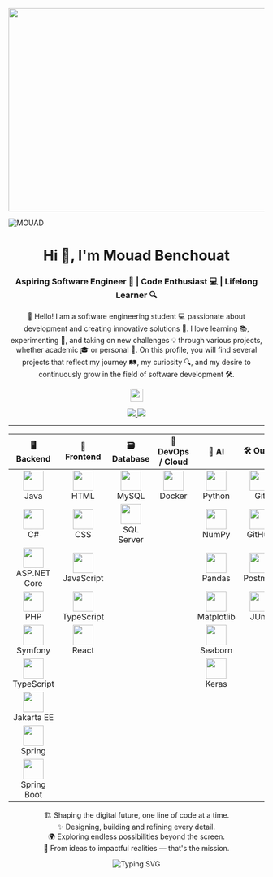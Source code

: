 <p align="center">
 <img width="800" height="400" src="https://github.com/Mouad-Benchouat/Mouad-Benchouat/blob/master/social/yashs.gif">
</p>

![MOUAD](https://capsule-render.vercel.app/api?type=waving&color=gradient&height=200&section=header&text=MOUAD&fontSize=90)


<h1 align="center">Hi 👋, I'm Mouad Benchouat</h1>
<h3 align="center">Aspiring Software Engineer 🚀 | Code Enthusiast 💻 | Lifelong Learner 🔍</h3>

<p align="center">👋 Hello! I am a software engineering student 💻 passionate about development and creating innovative solutions 🚀. I love learning 📚, experimenting 🧪, and taking on new challenges 💡 through various projects, whether academic 🎓 or personal 🌱. On this profile, you will find several projects that reflect my journey 🛤️, my curiosity 🔍, and my desire to continuously grow in the field of software development 🛠️.</p>

<p align="center">
<a href="https://www.linkedin.com/in/mouad-benchouat-727087314/"><img src="https://img.shields.io/badge/linkedin-%230077B5.svg?&style=for-the-badge&logo=linkedin&logoColor=white" height=25></a> 
</p>

<p align="center">
  <a href="https://github.com/Mouad-Benchouat">
    <img src="https://badges.pufler.dev/visits/Mouad-Benchouat/Mouad-Benchouat?style=flat-square&color=black&logo=github">
  </a>
  <a href="https://github.com/Mouad-Benchouat"><img src="https://img.shields.io/github/followers/Mouad-Benchouat?style=social"></a>
</p>

<hr>

<p align="center">

<table align="center">
<thead>
<tr>
<th>🖥️ Backend</th>
<th>🎨 Frontend</th>
<th>🗃️ Database</th>
<th>🚀 DevOps / Cloud</th>
<th>🤖 AI</th>
<th>🛠️ Outils</th>
</tr>
</thead>
<tbody align="center">
<tr>
<td><img src="https://cdn.jsdelivr.net/gh/devicons/devicon/icons/java/java-original.svg" width="40" height="40"><br>Java</td>
<td><img src="https://cdn.jsdelivr.net/gh/devicons/devicon/icons/html5/html5-original.svg" width="40" height="40"><br>HTML</td>
<td><img src="https://cdn.jsdelivr.net/gh/devicons/devicon/icons/mysql/mysql-original.svg" width="40" height="40"><br>MySQL</td>
<td><img src="https://cdn.jsdelivr.net/gh/devicons/devicon/icons/docker/docker-original.svg" width="40" height="40"><br>Docker</td>
<td><img src="https://cdn.jsdelivr.net/gh/devicons/devicon/icons/python/python-original.svg" width="40" height="40"><br>Python</td>
<td><img src="https://cdn.jsdelivr.net/gh/devicons/devicon/icons/git/git-original.svg" width="40" height="40"><br>Git</td>
</tr>
<tr>
<td><img src="https://cdn.jsdelivr.net/gh/devicons/devicon/icons/csharp/csharp-original.svg" width="40" height="40"><br>C#</td>
<td><img src="https://cdn.jsdelivr.net/gh/devicons/devicon/icons/css3/css3-original.svg" width="40" height="40"><br>CSS</td>
<td><img src="https://cdn.jsdelivr.net/gh/devicons/devicon/icons/microsoftsqlserver/microsoftsqlserver-plain.svg" width="40" height="40"><br>SQL Server</td>
<td></td>
<td><img src="https://cdn.jsdelivr.net/gh/devicons/devicon/icons/numpy/numpy-original.svg" width="40" height="40"><br>NumPy</td>
<td><img src="https://cdn.jsdelivr.net/gh/devicons/devicon/icons/github/github-original.svg" width="40" height="40"><br>GitHub</td>
</tr>
<tr>
<td><img src="https://cdn.jsdelivr.net/gh/devicons/devicon/icons/aspnetcore/aspnetcore-original-wordmark.svg" width="40" height="40"><br>ASP.NET Core</td>
<td><img src="https://cdn.jsdelivr.net/gh/devicons/devicon/icons/javascript/javascript-original.svg" width="40" height="40"><br>JavaScript</td>
<td></td>
<td></td>
<td><img src="https://cdn.jsdelivr.net/gh/devicons/devicon/icons/pandas/pandas-original.svg" width="40" height="40"><br>Pandas</td>
<td><img src="https://cdn.jsdelivr.net/gh/devicons/devicon/icons/postman/postman-original.svg" width="40" height="40"><br>Postman</td>
</tr>
<tr>
<td><img src="https://cdn.jsdelivr.net/gh/devicons/devicon/icons/php/php-original.svg" width="40" height="40"><br>PHP</td>
<td><img src="https://cdn.jsdelivr.net/gh/devicons/devicon/icons/typescript/typescript-original.svg" width="40" height="40"><br>TypeScript</td>
<td></td>
<td></td>
<td><img src="https://cdn.jsdelivr.net/gh/devicons/devicon/icons/matplotlib/matplotlib-original.svg" width="40" height="40"><br>Matplotlib</td>
<td><img src="https://cdn.jsdelivr.net/gh/devicons/devicon/icons/junit/junit-original.svg" width="40" height="40"><br>JUnit</td>
</tr>
<tr>
<td><img src="https://cdn.jsdelivr.net/gh/devicons/devicon/icons/symfony/symfony-original.svg" width="40" height="40"><br>Symfony</td>
<td><img src="https://cdn.jsdelivr.net/gh/devicons/devicon/icons/react/react-original.svg" width="40" height="40"><br>React</td>
<td></td>
<td></td>
<td><img src="https://cdn.jsdelivr.net/gh/devicons/devicon/icons/seaborn/seaborn-original.svg" width="40" height="40"><br>Seaborn</td>
<td></td>
</tr>
<tr>
<td><img src="https://cdn.jsdelivr.net/gh/devicons/devicon/icons/typescript/typescript-original.svg" width="40" height="40"><br>TypeScript</td>
<td></td>
<td></td>
<td></td>
<td><img src="https://cdn.jsdelivr.net/gh/devicons/devicon/icons/keras/keras-original.svg" width="40" height="40"><br>Keras</td>
<td></td>
</tr>
<tr>
<td><img src="https://cdn.jsdelivr.net/gh/devicons/devicon/icons/java/java-original.svg" width="40" height="40"><br>Jakarta EE</td>
<td></td>
<td></td>
<td></td>
<td></td>
<td></td>
</tr>
<tr>
<td><img src="https://cdn.jsdelivr.net/gh/devicons/devicon/icons/spring/spring-original.svg" width="40" height="40"><br>Spring</td>
<td></td>
<td></td>
<td></td>
<td></td>
<td></td>
</tr>
<tr>
<td><img src="https://cdn.jsdelivr.net/gh/devicons/devicon/icons/springboot/springboot-original-wordmark.svg" width="40" height="40"><br>Spring Boot</td>
<td></td>
<td></td>
<td></td>
<td></td>
<td></td>
</tr>
</tbody>
</table>


<p align="center">
  🏗️ Shaping the digital future, one line of code at a time.<br>
  ✨ Designing, building and refining every detail.<br>
  🌍 Exploring endless possibilities beyond the screen.<br>
  🚀 From ideas to impactful realities — that's the mission.<br>
</p>

<p align="center">
  <img src="https://readme-typing-svg.demolab.com?font=Fira+Code&size=24&pause=1000&color=00BFFF&center=true&vCenter=true&width=500&lines=Software+Engineer+in+the+making...;Architect+of+tomorrow's+digital+world.;Building+more+than+code%2C+building+dreams..." alt="Typing SVG" />
</p>









